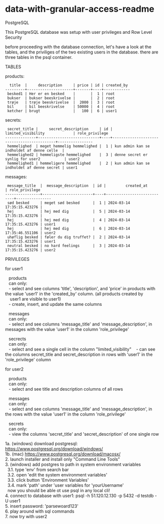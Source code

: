 ﻿# data-with-granular-access-readme

PostgreSQL

This PostgreSQL database was setup with user privileges and Row Level Security

before proceeding with the database connection, let's have a look at the tables, and the priviliges of the two existing users in the database.
there are three tables in the psql container.

TABLES

products:
```
  title  |     description     | price | id | created_by  
---------+---------------------+-------+----+------------  
 besked1 | Her er en besked    |       |  1 | root  
 bukser  | bukser beeskrivelse |       |  2 | root  
 trøje   | trøje beeskrivelse  |  2000 |  3 | root  
 bil     | bil beeskrivelse    | 50000 |  4 | root  
 ketcher | brugt               |   100 |  6 | user1  
```
secrets:
```
 secret_title |     secret_description     | id |             limited_visibility             | role_privilege  
--------------+----------------------------+----+--------------------------------------------+----------------  
 hemmelighed  | meget hemmelig hemmelighed |  1 | kun admin kan se indholdet af denne celle  |  
 hemmelighed2 | hemmeligste hemmelighed    |  3 | denne secret er synlig for user2           | user2  
 hemmelighed1 | hemmeligere hemmelighed    |  2 | kun admin kan se indholdet af denne secret | user1  
```
messages:
```
 message_title  |  message_description  | id |         created_at         | role_privilege  
----------------+-----------------------+----+----------------------------+----------------  
 sød besked     | meget sød besked      |  1 | 2024-03-14 17:35:15.423276 |  
 hej            | hej med dig           |  5 | 2024-03-14 17:35:15.423276 |  
 hej            | hej med dig           |  4 | 2024-03-14 17:35:15.423276 | user1  
 hej            | hej med dig           |  6 | 2024-03-14 17:35:46.551106 | user2  
 uhøflig besked | føler du dig truffet? |  2 | 2024-03-14 17:35:15.423276 | user1  
 neutral besked | no hard feelings      |  3 | 2024-03-14 17:35:15.423276 | user2  
```
PRIVILEGES

for user1

&nbsp;&nbsp;  products  
&nbsp;&nbsp;  can only:  
&nbsp;&nbsp;  - select and see columns 'title', 'description', and 'price' in products with the value 'user1' in the 'created_by' column. (all products created by  
&nbsp;&nbsp;&nbsp;&nbsp;user1 are visible to user1)  
&nbsp;&nbsp;  - create, insert, and update the same columns

&nbsp;&nbsp;  messages  
&nbsp;&nbsp;  can only:  
&nbsp;&nbsp;  - select and see columns 'message_title' and 'message_description', in messages with the value 'user1' in the column 'role_privilege'

&nbsp;&nbsp;  secrects  
&nbsp;&nbsp;  can only:  
&nbsp;&nbsp;  - select and see a single cell in the  column "limited_visibility"
&nbsp;&nbsp;  - can see the columns secret_title and secret_description in rows with 'user1' in the 'role_privilege' column

for user2  

&nbsp;&nbsp;  products  
&nbsp;&nbsp;  can only:  
&nbsp;&nbsp;  - select and see title and description columns of all rows

&nbsp;&nbsp;  messages  
&nbsp;&nbsp;  can only:  
&nbsp;&nbsp;  - select and see columns 'message_title' and 'message_description', in the rows with the value 'user1' in the column 'role_privilege'

&nbsp;&nbsp;  secrets  
&nbsp;&nbsp;  can only:  
&nbsp;&nbsp;  - view the columns 'secret_title' and 'secret_description' of one single row

1a. (windows) download postgresql: https://www.postgresql.org/download/windows/  
1b. (mac) https://www.postgresql.org/download/macosx/  
2. launch installer and install only "Command Line Tools"  
3. (windows) add postgres to path in system environment variables  
&nbsp;&nbsp;3.1. type 'env' from search bar  
&nbsp;&nbsp;3.2. open 'edit the system environment variables'  
&nbsp;&nbsp;3.3. click button 'Environment Variables'  
&nbsp;&nbsp;3.4. mark 'path' under 'user variables for 'yourUsername'  
&nbsp;&nbsp;now you should be able ot use psql in any local cli!  
4. connect to database with user1: psql -h 51.120.12.130 -p 5432 -d testdb -U user1  
5. insert password: 'parsewoard123'  
6. play around with sql commands  
7. now try with user2  
